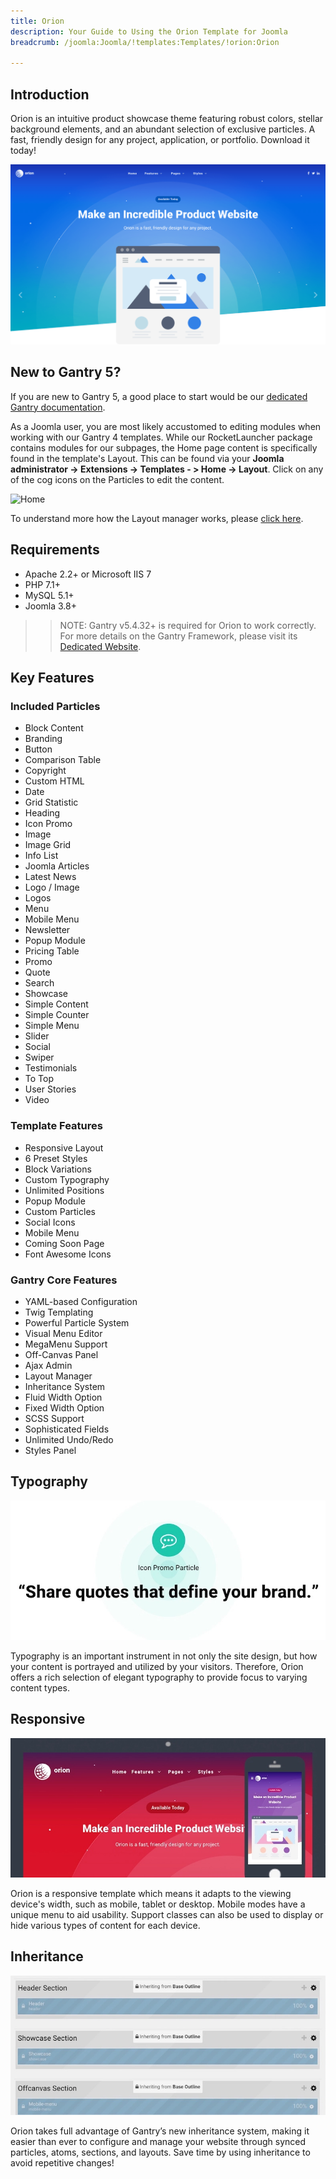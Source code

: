 ```yaml
---
title: Orion
description: Your Guide to Using the Orion Template for Joomla
breadcrumb: /joomla:Joomla/!templates:Templates/!orion:Orion

---
```


Introduction
-----

Orion is an intuitive product showcase theme featuring robust colors, stellar background elements, and an abundant selection of exclusive particles. A fast, friendly design for any project, application, or portfolio. Download it today!

![](assets/orion.png)

New to Gantry 5?
-----
If you are new to Gantry 5, a good place to start would be our [dedicated Gantry documentation](http://docs.gantry.org).

As a Joomla user, you are most likely accustomed to editing modules when working with our Gantry 4 templates. While our RocketLauncher package contains modules for our subpages, the Home page content is specifically found in the template's Layout. This can be found via your **Joomla administrator -> Extensions -> Templates - > Home -> Layout**. Click on any of the cog icons on the Particles to edit the content.

![Home](home.png)

To understand more how the Layout manager works, please [click here](http://docs.gantry.org/gantry5/configure/layout-manager).

Requirements
-----

* Apache 2.2+ or Microsoft IIS 7
* PHP 7.1+ 
* MySQL 5.1+
* Joomla 3.8+

>> NOTE: Gantry v5.4.32+ is required for Orion to work correctly. For more details on the Gantry Framework, please visit its [Dedicated Website](http://gantry.org).

Key Features
-----

### Included Particles

* Block Content
* Branding
* Button
* Comparison Table
* Copyright
* Custom HTML
* Date
* Grid Statistic
* Heading
* Icon Promo
* Image
* Image Grid
* Info List
* Joomla Articles
* Latest News
* Logo / Image
* Logos
* Menu
* Mobile Menu
* Newsletter
* Popup Module
* Pricing Table
* Promo
* Quote
* Search
* Showcase
* Simple Content
* Simple Counter
* Simple Menu
* Slider
* Social
* Swiper
* Testimonials
* To Top
* User Stories
* Video

### Template Features

* Responsive Layout
* 6 Preset Styles
* Block Variations
* Custom Typography
* Unlimited Positions
* Popup Module
* Custom Particles
* Social Icons
* Mobile Menu
* Coming Soon Page
* Font Awesome Icons

### Gantry Core Features

* YAML-based Configuration
* Twig Templating
* Powerful Particle System
* Visual Menu Editor
* MegaMenu Support
* Off-Canvas Panel
* Ajax Admin
* Layout Manager
* Inheritance System
* Fluid Width Option
* Fixed Width Option
* SCSS Support
* Sophisticated Fields
* Unlimited Undo/Redo
* Styles Panel

## Typography

![Typography](assets/ft-2.webp)

Typography is an important instrument in not only the site design, but how your content is portrayed and utilized by your visitors. Therefore, Orion offers a rich selection of elegant typography to provide focus to varying content types.

## Responsive

![Responsive](assets/ft-3.webp)

Orion is a responsive template which means it adapts to the viewing device's width, such as mobile, tablet or desktop. Mobile modes have a unique menu to aid usability. Support classes can also be used to display or hide various types of content for each device.

## Inheritance

![Inheritance](assets/ft-4.webp)

Orion takes full advantage of Gantry’s new inheritance system, making it easier than ever to configure and manage your website through synced particles, atoms, sections, and layouts. Save time by using inheritance to avoid repetitive changes!